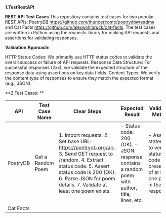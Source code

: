 **1.**TestRestAPI****

**REST API Test Cases**
This repository contains test cases for two popular REST APIs: PoetryDB https://github.com/thundercomb/poetrydb#readme and Cat Facts https://github.com/alexwohlbruck/cat-facts. The test cases are written in Python using the requests library for making API requests and assertions for validating responses.

**Validation Approach:**

HTTP Status Codes: We primarily use HTTP status codes to validate the overall success or failure of API requests.
Response Data Structure: For successful responses (2xx), we validate the expected structure of the response data using assertions on key data fields.
Content Types: We verify the content type of responses to ensure they match the expected format (e.g., JSON).

**2.Test Cases: **

| API | Test Case Name | Clear Steps | Expected Result | Validation Method |
| --- | --- | ---------------------------------------------------------------------------------- |--- |--- |
| PoetryDB|  Get a Random Poem |1. Import requests.  2. Set base URL: https://poetrydb.org/api.  3. Send GET request to /random.  4. Extract status code.  5. Assert status code is 200 (OK).  6. Parse JSON for poem details.  7. Validate at least one poem exists. | - Status code: 200 (OK).  -JSON response contains a random poem with author, title, lines, etc. | - Assert statements to verify status code and presence of at least one poem in the response.|
| Cat Facts|  |
